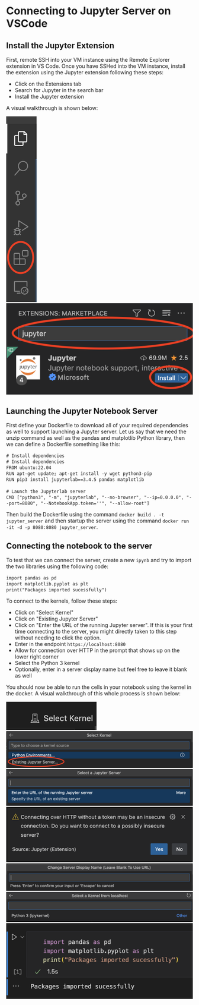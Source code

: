 # Connecting to Jupyter Server on VSCode

## Install the Jupyter Extension 

First, remote SSH into your VM instance using the Remote Explorer extension in VS Code. Once you have SSHed into the VM instance, install the extension using the Jupyter extension following these steps:
* Click on the Extensions tab
* Search for Jupyter in the search bar
* Install the Jupyter extension

A visual walkthrough is shown below:

<img src="extension-tab.png">

<img src="juypter-install.png">


## Launching the Jupyter Notebook Server

First define your Dockerfile to download all of your required dependencies as well to support launching a Jupyter server. Let us say that we need the unzip command as well as the pandas and matplotlib Python library, then we can define a Dockerfile something like this: 
```
# Install dependencies
# Install dependencies
FROM ubuntu:22.04
RUN apt-get update; apt-get install -y wget python3-pip
RUN pip3 install jupyterlab==3.4.5 pandas matplotlib

# Launch the Jupyterlab server
CMD ["python3", "-m", "jupyterlab", "--no-browser", "--ip=0.0.0.0", "--port=8080", "--NotebookApp.token=''", "--allow-root"]
```

Then build the Dockerfile using the command `docker build . -t jupyter_server` and then startup the server using the command `docker run -it -d -p 8080:8080 jupyter_server`.

## Connecting the notebook to the server

To test that we can connect the server, create a new `ipynb` and try to import the two libraries using the following code: 
```
import pandas as pd
import matplotlib.pyplot as plt
print("Packages imported sucessfully")
```

To connect to the kernels, follow these steps:
* Click on "Select Kernel"
* Click on "Existing Jupyter Server"
* Click on "Enter the URL of the running Jupyter server". If this is your first time connecting to the server, you might directly taken to this step without needing to click the option.
* Enter in the endpoint `https://localhost:8080`
* Allow for connection over HTTP in the prompt that shows up on the lower right corner
* Select the Python 3 kernel 
* Optionally, enter in a server display name but feel free to leave it blank as well

You should now be able to run the cells in your notebook using the kernel in the docker. A visual walkthrough of this whole process is shown below:

<img src="select-kernel.png">

<img src="existing-server.png">

<img src="select-server.png">

<img src="http-allow.png">

<img src="server-display-name.png">

<img src="python3-kernel-select.png">

<img src="import-sucess.png">